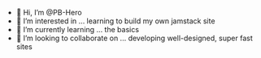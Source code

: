 - 👋 Hi, I’m @PB-Hero
- 👀 I’m interested in ... learning to build my own jamstack site
- 🌱 I’m currently learning ... the basics
- 💞️ I’m looking to collaborate on ... developing well-designed, super fast sites


<!---
PB-Hero/PB-Hero is a ✨ special ✨ repository because its `README.md` (this file) appears on your GitHub profile.
You can click the Preview link to take a look at your changes.
--->
